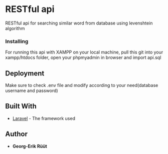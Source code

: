 # RESTful api

RESTful api for searching similar word from database using levenshtein algorithm

### Installing

For running this api with XAMPP on your local machine, pull this git into your xampp/htdocs folder,
open your phpmyadmin in browser and import api.sql

## Deployment

Make sure to check .env file and modify according to your need(database username and password)

## Built With

* [Laravel](https://laravel.com/) - The framework used

## Author

* **Georg-Erik Rüüt**
